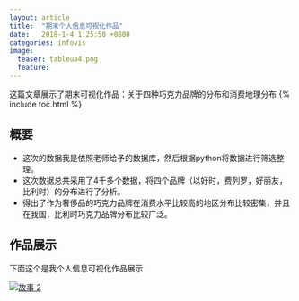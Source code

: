 ```yaml
---
layout: article
title:  "期末个人信息可视化作品"
date:   2018-1-4 1:25:50 +0800
categories: infovis
image:
  teaser: tableua4.png
  feature: 
---
```

这篇文章展示了期末可视化作品：关于四种巧克力品牌的分布和消费地理分布
{% include toc.html %}


## 概要
- 这次的数据我是依照老师给予的数据库，然后根据python将数据进行筛选整理。
- 这次数据总共采用了4千多个数据，将四个品牌（以好时，费列罗，好丽友，比利时）的分布进行了分析。
- 得出了作为奢侈品的巧克力品牌在消费水平比较高的地区分布比较密集，并且在我国，比利时巧克力品牌分布比较广泛。
## 作品展示

下面这个是我个人信息可视化作品展示
<div class='tableauPlaceholder' id='viz1515318650295' style='position: relative'>
	<noscript><a href='#'><img alt='故事 2 ' src='https:&#47;&#47;public.tableau.com&#47;static&#47;images&#47;1_&#47;1_5271&#47;2&#47;1_rss.png' style='border: none' /></a>
	</noscript><object class='tableauViz'  style='display:none;'><param name='host_url' value='https%3A%2F%2Fpublic.tableau.com%2F' /> <param name='embed_code_version' value='3' /> <param name='site_root' value='' /><param name='name' value='1_5271&#47;2' /><param name='tabs' value='no' /><param name='toolbar' value='yes' /><param name='static_image' value='https:&#47;&#47;public.tableau.com&#47;static&#47;images&#47;1_&#47;1_5271&#47;2&#47;1.png' /> <param name='animate_transition' value='yes' /><param name='display_static_image' value='yes' /><param name='display_spinner' value='yes' /><param name='display_overlay' value='yes' /><param name='display_count' value='yes' />
	</object>
</div>
<script type='text/javascript'>                    var divElement = document.getElementById('viz1515318650295');                    var vizElement = divElement.getElementsByTagName('object')[0];                    vizElement.style.width='1016px';vizElement.style.height='991px';                    var scriptElement = document.createElement('script');                    scriptElement.src = 'https://public.tableau.com/javascripts/api/viz_v1.js';                    vizElement.parentNode.insertBefore(scriptElement, vizElement);
</script>